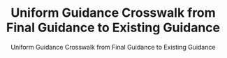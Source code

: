 ---
layout: resources-landing
title: "Uniform Guidance Crosswalk from Final Guidance to Existing Guidance"
subtitle: "Uniform Guidance Crosswalk from Final Guidance to Existing Guidance"
external_link: https://obamawhitehouse.archives.gov/sites/default/files/omb/fedreg/2013/uniform-guidance-crosswalk-from-predominate-source-in-existing-guidance.pdf
filters: federal-financial-assistance cfr guidance omb 2013
---